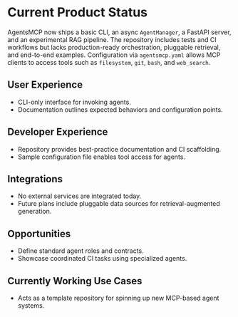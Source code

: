 # Current Product Status

AgentsMCP now ships a basic CLI, an async `AgentManager`, a FastAPI server, and an experimental RAG pipeline. The repository includes tests and CI workflows but lacks production-ready orchestration, pluggable retrieval, and end-to-end examples. Configuration via `agentsmcp.yaml` allows MCP clients to access tools such as `filesystem`, `git`, `bash`, and `web_search`.

## User Experience
- CLI-only interface for invoking agents.
- Documentation outlines expected behaviors and configuration points.

## Developer Experience
- Repository provides best-practice documentation and CI scaffolding.
- Sample configuration file enables tool access for agents.

## Integrations
- No external services are integrated today.
- Future plans include pluggable data sources for retrieval-augmented generation.

## Opportunities
- Define standard agent roles and contracts.
- Showcase coordinated CI tasks using specialized agents.

## Currently Working Use Cases
- Acts as a template repository for spinning up new MCP-based agent systems.
